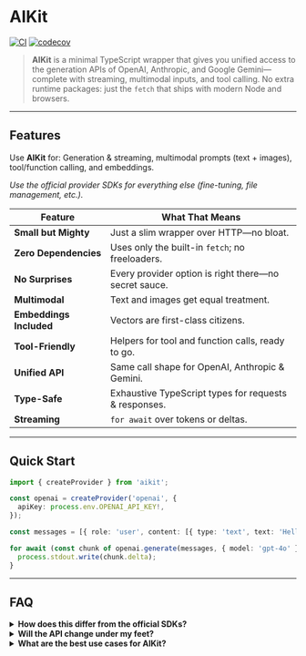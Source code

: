 # AIKit

[![CI](https://github.com/chinmaymk/aikit/workflows/CI/badge.svg)](https://github.com/chinmaymk/aikit/actions)
[![codecov](https://codecov.io/gh/chinmaymk/aikit/branch/main/graph/badge.svg)](https://codecov.io/gh/chinmaymk/aikit)

> **AIKit** is a minimal TypeScript wrapper that gives you unified access to the generation APIs of OpenAI, Anthropic, and Google Gemini—complete with streaming, multimodal inputs, and tool calling. No extra runtime packages: just the `fetch` that ships with modern Node and browsers.

---

## Features

Use **AIKit** for: Generation & streaming, multimodal prompts (text + images), tool/function calling, and embeddings.

_Use the official provider SDKs for everything else (fine-tuning, file management, etc.)._

| Feature                 | What That Means                                       |
| ----------------------- | ----------------------------------------------------- |
| **Small but Mighty**    | Just a slim wrapper over HTTP—no bloat.               |
| **Zero Dependencies**   | Uses only the built-in `fetch`; no freeloaders.       |
| **No Surprises**        | Every provider option is right there—no secret sauce. |
| **Multimodal**          | Text and images get equal treatment.                  |
| **Embeddings Included** | Vectors are first-class citizens.                     |
| **Tool-Friendly**       | Helpers for tool and function calls, ready to go.     |
| **Unified API**         | Same call shape for OpenAI, Anthropic & Gemini.       |
| **Type-Safe**           | Exhaustive TypeScript types for requests & responses. |
| **Streaming**           | `for await` over tokens or deltas.                    |

---

## Quick Start

```ts
import { createProvider } from 'aikit';

const openai = createProvider('openai', {
  apiKey: process.env.OPENAI_API_KEY!,
});

const messages = [{ role: 'user', content: [{ type: 'text', text: 'Hello!' }] }];

for await (const chunk of openai.generate(messages, { model: 'gpt-4o' })) {
  process.stdout.write(chunk.delta);
}
```

---

## FAQ

<details>
<summary><strong>How does this differ from the official SDKs?</strong></summary>

AIKit focuses only on **generation** features across providers. That narrow focus lets us ship a smaller,
unified API surface. If you need file uploads, fine-tuning, vector stores, etc., use the vendor SDK.

</details>

<details>
<summary><strong>Will the API change under my feet?</strong></summary>

Vendor generation endpoints rarely break. When they occasionally do, we publish a new **major** AIKit version right away so you can upgrade with minimal fuss. We follow semantic versioning and document any change in the changelog.

</details>

<details>
<summary><strong>What are the best use cases for AIKit?</strong></summary>

Hand-rolling works for simple cases, but when you want streaming, multimodal inputs, consistent typings across providers, tool calls, environment-agnostic execution, or when you're simply interested in the generative features of large models, AIKit makes it easy—all in just a few lines.

---

## Documentation

📚 **Full docs & API reference:** https://chinmaymk.github.io/aikit/

---

## License

MIT © 2025
